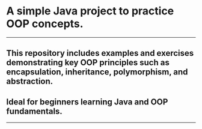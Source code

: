 # A simple Java project to practice OOP concepts.
---
## This repository includes examples and exercises demonstrating key OOP principles such as encapsulation, inheritance, polymorphism, and abstraction.
## Ideal for beginners learning Java and OOP fundamentals.
---
